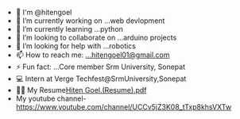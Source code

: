 

- 👦 I'm @hitengoel
- 🔭 I’m currently working on ...web devlopment 
- 🌱 I’m currently learning ...python
- 👯 I’m looking to collaborate on ...arduino projects
- 🤔 I’m looking for help with ...robotics 
- 📫 How to reach me: ...hitengoel01@gmail.com
- ⚡ Fun fact: ...Core member Srm University, Sonepat
- 💻 Intern at Verge Techfest@SrmUniversity,Sonepat
- 👩‍🎓   My Resume[Hiten Goel.(Resume).pdf](https://github.com/Hitengoel/hitengoel/files/7022099/Hiten.Goel.Resume.pdf)
- My youtube channel- https://www.youtube.com/channel/UCCv5jZ3K08_tTxp8khsVXTw
